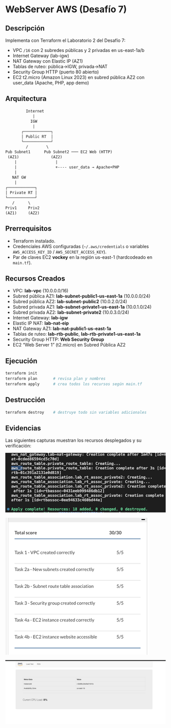# WebServer AWS (Desafío 7)

## Descripción
Implementa con Terraform el Laboratorio 2 del Desafío 7:
- VPC `/16` con 2 subredes públicas y 2 privadas en us-east-1a/b
- Internet Gateway (lab-igw)
- NAT Gateway con Elastic IP (AZ1)
- Tablas de ruteo: pública→IGW, privada→NAT
- Security Group HTTP (puerto 80 abierto)
- EC2 t2.micro (Amazon Linux 2023) en subred pública AZ2 con user_data (Apache, PHP, app demo)

## Arquitectura
```text
         Internet
            |
           IGW
            |
       ┌────────────┐
       │ Public RT  │
       └────────────┘
         /        \
Pub Subnet1      Pub Subnet2 ─── EC2 Web (HTTP)
 (AZ1)              (AZ2)
    |                 |
    |                 +---- user_data → Apache+PHP
    |
   NAT GW
    |
┌────────────┐
│ Private RT │
└────────────┘
   /      \
Priv1     Priv2
(AZ1)     (AZ2)
```

## Prerrequisitos
- Terraform instalado.
- Credenciales AWS configuradas (`~/.aws/credentials` o variables `AWS_ACCESS_KEY_ID` / `AWS_SECRET_ACCESS_KEY`).
- Par de claves EC2 **vockey** en la región us-east-1 (hardcodeado en `main.tf`).

## Recursos Creados
- VPC: **lab-vpc** (10.0.0.0/16)  
- Subred pública AZ1: **lab-subnet-public1-us-east-1a** (10.0.0.0/24)  
- Subred pública AZ2: **lab-subnet-public2** (10.0.2.0/24)  
- Subred privada AZ1: **lab-subnet-private1-us-east-1a** (10.0.1.0/24)  
- Subred privada AZ2: **lab-subnet-private2** (10.0.3.0/24)  
- Internet Gateway: **lab-igw**  
- Elastic IP NAT: **lab-nat-eip**  
- NAT Gateway AZ1: **lab-nat-public1-us-east-1a**  
- Tablas de ruteo: **lab-rtb-public**, **lab-rtb-private1-us-east-1a**  
- Security Group HTTP: **Web Security Group**  
- EC2 “Web Server 1” (t2.micro) en Subred Pública AZ2  

## Ejecución
```bash
terraform init
terraform plan       # revisa plan y nombres 
terraform apply      # crea todos los recursos según main.tf
```

## Destrucción
```bash
terraform destroy    # destruye todo sin variables adicionales
```

## Evidencias
Las siguientes capturas muestran los recursos desplegados y su verificación:

![](./img/terraform-apply.png) 



![](./img/resultado-lab.png)  


![](./img/web-working.png)  


